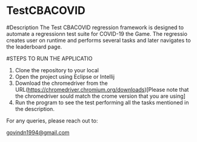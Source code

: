 # TestCBACOVID

#Description
The Test CBACOVID regression framework is designed to automate a regressionn test suite for COVID-19 the Game. The regressio creates user on runtime and performs several tasks and later navigates to the leaderboard page.

#STEPS TO RUN THE APPLICATIO

1. Clone the repository to your local 
2. Open the project using Eclipse or Intellij 
3. Download the chromedriver from the URL(https://chromedriver.chromium.org/downloads)[Please note that the chromedriver sould match the crome version that  you are using]
4. Run the program to see the test performing all the tasks mentioned in the description.



For any queries, please reach out to:

govindn1994@gmail.com
